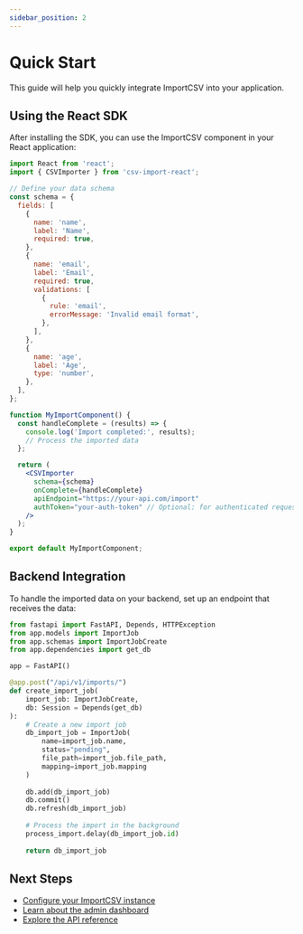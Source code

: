 ```yaml
---
sidebar_position: 2
---
```


# Quick Start

This guide will help you quickly integrate ImportCSV into your application.

## Using the React SDK

After installing the SDK, you can use the ImportCSV component in your React application:

```jsx
import React from 'react';
import { CSVImporter } from 'csv-import-react';

// Define your data schema
const schema = {
  fields: [
    {
      name: 'name',
      label: 'Name',
      required: true,
    },
    {
      name: 'email',
      label: 'Email',
      required: true,
      validations: [
        {
          rule: 'email',
          errorMessage: 'Invalid email format',
        },
      ],
    },
    {
      name: 'age',
      label: 'Age',
      type: 'number',
    },
  ],
};

function MyImportComponent() {
  const handleComplete = (results) => {
    console.log('Import completed:', results);
    // Process the imported data
  };

  return (
    <CSVImporter
      schema={schema}
      onComplete={handleComplete}
      apiEndpoint="https://your-api.com/import"
      authToken="your-auth-token" // Optional: for authenticated requests
    />
  );
}

export default MyImportComponent;
```

## Backend Integration

To handle the imported data on your backend, set up an endpoint that receives the data:

```python
from fastapi import FastAPI, Depends, HTTPException
from app.models import ImportJob
from app.schemas import ImportJobCreate
from app.dependencies import get_db

app = FastAPI()

@app.post("/api/v1/imports/")
def create_import_job(
    import_job: ImportJobCreate,
    db: Session = Depends(get_db)
):
    # Create a new import job
    db_import_job = ImportJob(
        name=import_job.name,
        status="pending",
        file_path=import_job.file_path,
        mapping=import_job.mapping
    )
    
    db.add(db_import_job)
    db.commit()
    db.refresh(db_import_job)
    
    # Process the import in the background
    process_import.delay(db_import_job.id)
    
    return db_import_job
```

## Next Steps

- [Configure your ImportCSV instance](configuration.md)
- [Learn about the admin dashboard](../admin/overview.md)
- [Explore the API reference](../api/backend.md)
